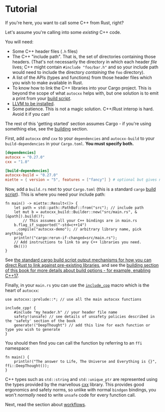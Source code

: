 # Tutorial

If you're here, you want to call some C++ from Rust, right?

Let's assume you're calling into some _existing_ C++ code.

You will need:

* Some C++ header files (`.h` files)
* The C++ "include path". That is, the set of directories containing those headers. (That's not necessarily the directory in which each header _file_ lives; C++ might contain `#include "foo/bar.h"` and so your include path would need to include the directory _containing_ the `foo` directory).
* A list of the APIs (types and functions) from those header files which you wish to make available in Rust.
* To know how to link the C++ libraries into your Cargo project. This is beyond the scope of what `autocxx` helps with, but one solution is to emit a print from your [build script](https://doc.rust-lang.org/cargo/reference/build-scripts.html#rustc-link-lib).
* [LLVM to be installed](https://rust-lang.github.io/rust-bindgen/requirements.html).
* Some patience. This is not a magic solution. C++/Rust interop is hard. Avoid it if you can!

The rest of this 'getting started' section assumes Cargo - if you're using something else, see the [building](building.md) section.

First, add `autocxx` *and `cxx`* to your `dependencies` and `autocxx-build` to your `build-dependencies` in your `Cargo.toml`. **You must specify both.**



```toml
[dependencies]
autocxx = "0.27.0"
cxx = "1.0"

[build-dependencies]
autocxx-build = "0.27.0"
miette = { version = "5", features = ["fancy"] } # optional but gives nicer error messages!
```

Now, add a `build.rs` next to your `Cargo.toml` (this is a standard `cargo` [build script](https://doc.rust-lang.org/cargo/reference/build-scripts.html)). This is where you need your include path:

```rust,ignore
fn main() -> miette::Result<()> {
    let path = std::path::PathBuf::from("src"); // include path
    let mut b = autocxx_build::Builder::new("src/main.rs", &[&path]).build()?;
        // This assumes all your C++ bindings are in main.rs
    b.flag_if_supported("-std=c++14")
     .compile("autocxx-demo"); // arbitrary library name, pick anything
    println!("cargo:rerun-if-changed=src/main.rs");
    // Add instructions to link to any C++ libraries you need.
    Ok(())
}
```

See [the standard cargo build script output mechanisms for how you can direct Rust to link against pre-existing libraries](https://doc.rust-lang.org/cargo/reference/build-scripts.html#outputs-of-the-build-script), and see the [building section of this book for more details about build options - for example, enabling C++17](building.md).

Finally, in your `main.rs` you can use the [`include_cpp`](https://docs.rs/autocxx/latest/autocxx/macro.include_cpp.html) macro which is the heart of `autocxx`:

```rust,ignore
use autocxx::prelude::*; // use all the main autocxx functions

include_cpp! {
    #include "my_header.h" // your header file name
    safety!(unsafe) // see details of unsafety policies described in the 'safety' section of the book
    generate!("DeepThought") // add this line for each function or type you wish to generate
}
```

You should then find you can call the function by referring to an `ffi` namespace:

```rust,ignore
fn main() {
    println!("The answer to Life, The Universe and Everything is {}", ffi::DeepThought());
}
```

C++ types such as `std::string` and `std::unique_ptr` are represented using the types provided by the marvellous [cxx](https://cxx.rs) library. This provides good ergonomics and safety norms, so unlike with normal `bindgen` bindings, you won't _normally_ need to write `unsafe` code for every function call.

Next, read the section about [workflows](workflow.md).
